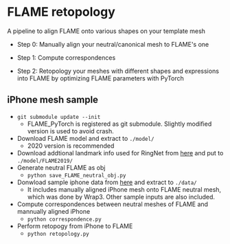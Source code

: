 # FLAME retopology

A pipeline to align FLAME onto various shapes on your template mesh

- Step 0: Manually align your neutral/canonical mesh to FLAME's one

- Step 1: Compute correspondences

- Step 2: Retopology your meshes with different shapes and expressions into FLAME by optimizing FLAME parameters with PyTorch

## iPhone mesh sample

- `git submodule update --init`
  - FLAME_PyTorch is registered as git submodule. Slightly modified version is used to avoid crash.
- Download FLAME model and extract to `./model/`
  - 2020 version is recommended
- Download addtional landmark info used for RingNet from [here](https://github.com/soubhiksanyal/RingNet/tree/master/flame_model) and put to `./model/FLAME2019/`
- Generate neutral FLAME as obj
  - `python save_FLAME_neutral_obj.py`
- Donwload sample iphone data from [here](https://drive.google.com/file/d/1pRl2M82FbIoPiatFdGricVgoimhUetAe/view?usp=share_link) and extract to `./data/`
  - It includes manually aligned iPhone mesh onto FLAME neutral mesh, which was done by Wrap3. Other sample inputs are also included.
- Compute correspondences between neutral meshes of FLAME and mannually aligned iPhone
  - `python correspondence.py`
- Perform retopogy from iPhone to FLAME
  - `python retopology.py`
